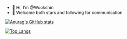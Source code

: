 - 👋 Hi, I’m @Wookshin
- 👀 Welcome both stars and following for communication

[![Anurag's GitHub stats](https://github-readme-stats.vercel.app/api?username=wookshin&theme=tokyonight)](https://github.com/wookshin/github-readme-stats)

[![Top Langs](https://github-readme-stats.vercel.app/api/top-langs/?username=wookshin&layout=compact&theme=tokyonight&exclude_repo=Culturego,starcrafte,board-from-book,board-for-company,unix_programming)](https://github.com/anuraghazra/github-readme-stats)

